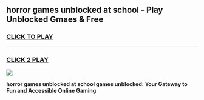 
## horror games unblocked at school - Play Unblocked Gmaes & Free
<h3>
<a href="https://news.freeplayer.one?title=horror_games_unblocked_at_school&ref=16F">CLICK TO PLAY</a></h3>
<hr>

<h3>
<a href="https://news.freeplayer.one?title=horror_games_unblocked_at_school&ref=16F">CLICK 2 PLAY</a>
  
</h3>

<a href="https://news.freeplayer.one?title=horror_games_unblocked_at_school&ref=16F/"><img src="https://clearcache.store/games.png"></a>


**horror games unblocked at school games unblocked: Your Gateway to Fun and Accessible Online Gaming**
